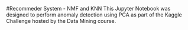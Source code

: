#Recommeder System - NMF and KNN
This Jupyter Notebook was designed to perform anomaly detection using PCA as part of the Kaggle Challenge hosted by the Data Mining course.
